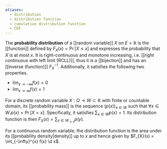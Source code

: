 ```yaml
---
aliases:
  - distribution
  - distribution function
  - cumulative distribution function
  - CDF
---
```


The **probability distribution** of a [[random variable]] $X$ on $E = \mathbb{R}$ is the [[function]] defined by $F_{X}(x) = \Pr[X \leq x]$ and expresses the probability that $X$ is at most $x$. It is right-continuous and monotone increasing, i.e. [[right continuous with left limit (RCLL)]], thus it is a [[bijection]] and has an [[inverse (function)]] $F_{X}^{-1}$. Additionally, it satisfies the following two properties.
- $\lim_{ x \to -\infty }f(x) = 0$
- $\lim_{ x \to \infty } f(x) = 1$

For a discrete random variable $X : \Omega \to W \subset \mathbb{R}$ with finite or countable domain, its [[probability mass]] is the sequence $(p(x))_{x \in W}$ such that $\forall x \in W. p(x) = \Pr[X =x]$. Specifically, it satisfies $\sum_{x \in W} p(x) = 1$. Its distribution function is then $F_{X}(x) = \sum_{y \in W_{\leq x}}p(y)$.

For a continuous random variable, the distribution function is the area under its [[probability density|density]] up to $x$ and hence given by $F_{X}(x) = \int_{-\infty}^{x} f(x) \d x$.
